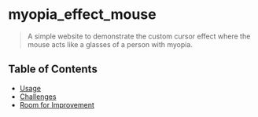 # myopia_effect_mouse
> A simple website to demonstrate the custom cursor effect where the mouse acts like a glasses of a person with myopia.

## Table of Contents
* [Usage](#usage)
* [Challenges](#challenges)
* [Room for Improvement](#room-for-improvement)
